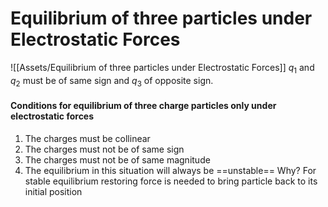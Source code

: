# Equilibrium of three particles under Electrostatic Forces
![[Assets/Equilibrium of three particles under Electrostatic Forces]]
$q_{1}\text{ and } q_2$ must be of same sign and $q_3$ of opposite sign.
#### Conditions for equilibrium of three charge particles only under electrostatic forces
1. The charges must be collinear
2. The charges must not be of same sign 
3. The charges must not be of same magnitude 
4. The equilibrium in this situation will always be ==unstable==
	Why?
	For stable equilibrium restoring force is needed to bring particle back to its initial position 